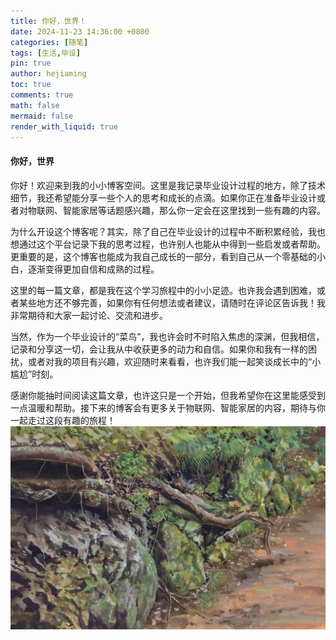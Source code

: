 ```yaml
---
title: 你好，世界！
date: 2024-11-23 14:36:00 +0800
categories: [随笔]
tags: [生活,毕设]
pin: true
author: hejiaming
toc: true
comments: true
math: false
mermaid: false
render_with_liquid: true
---
```


#### 你好，世界
你好！欢迎来到我的小小博客空间。这里是我记录毕业设计过程的地方，除了技术细节，我还希望能分享一些个人的思考和成长的点滴。如果你正在准备毕业设计或者对物联网、智能家居等话题感兴趣，那么你一定会在这里找到一些有趣的内容。

为什么开设这个博客呢？其实，除了自己在毕业设计的过程中不断积累经验，我也想通过这个平台记录下我的思考过程，也许别人也能从中得到一些启发或者帮助。更重要的是，这个博客也能成为我自己成长的一部分，看到自己从一个零基础的小白，逐渐变得更加自信和成熟的过程。

这里的每一篇文章，都是我在这个学习旅程中的小小足迹。也许我会遇到困难，或者某些地方还不够完善，如果你有任何想法或者建议，请随时在评论区告诉我！我非常期待和大家一起讨论、交流和进步。

当然，作为一个毕业设计的“菜鸟”，我也许会时不时陷入焦虑的深渊，但我相信，记录和分享这一切，会让我从中收获更多的动力和自信。如果你和我有一样的困扰，或者对我的项目有兴趣，欢迎随时来看看，也许我们能一起笑谈成长中的“小尴尬”时刻。

感谢你能抽时间阅读这篇文章，也许这只是一个开始，但我希望你在这里能感受到一点温暖和帮助。接下来的博客会有更多关于物联网、智能家居的内容，期待与你一起走过这段有趣的旅程！
  ![scenery](/assets/blog_res/2022-05-21-hello-world/scenery.jpg)
